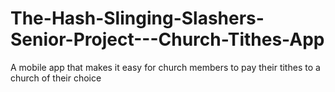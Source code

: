 # The-Hash-Slinging-Slashers-Senior-Project---Church-Tithes-App
A mobile app that makes it easy for church members to pay their tithes to a church of their choice
